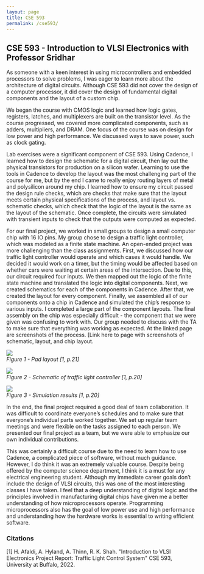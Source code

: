 ```yaml
---
layout: page
title: CSE 593
permalink: /cse593/
---
```


## CSE 593 - Introduction to VLSI Electronics with Professor Sridhar

As someone with a keen interest in using microcontrollers and embedded processors to solve problems, I was 
eager to learn more about the architecture of digital circuits. Although CSE 593 did not cover the design of 
a computer processor, it did cover the design of fundamental digital components and the layout of a custom 
chip.
 
We began the course with CMOS logic and learned how logic gates, registers, latches, and multiplexers are 
built on the transistor level. As the course progressed, we covered more complicated components, such as 
adders, multipliers, and DRAM. One focus of the course was on design for low power and high performance. We 
discussed ways to save power, such as clock gating.
 
Lab exercises were a significant component of CSE 593. Using Cadence, I learned how to design the schematic 
for a digital circuit, then lay out the physical transistors for production on a silicon wafer. Learning to 
use the tools in Cadence to develop the layout was the most challenging part of the course for me, but by 
the end I came to really enjoy routing layers of metal and polysilicon around my chip. I learned how to 
ensure my circuit passed the design rule checks, which are checks that make sure that the layout meets 
certain physical specifications of the process, and layout vs. schematic checks, which check that the logic 
of the layout is the same as the layout of the schematic. Once complete, the circuits were simulated with 
transient inputs to check that the outputs were computed as expected. 

For our final project, we worked in small groups to design a small computer chip with 16 IO pins. My group 
chose to design a traffic light controller, which was modeled as a finite state machine. An open-ended 
project was more challenging than the class assignments. First, we discussed how our traffic light 
controller would operate and which cases it would handle. We decided it would work on a timer, but the 
timing would be affected based on whether cars were waiting at certain areas of the intersection. Due to 
this, our circuit required four inputs. We then mapped out the logic of the finite state machine and 
translated the logic into digital components. Next, we created schematics for each of the components in 
Cadence. After that, we created the layout for every component. Finally, we assembled all of our components 
onto a chip in Cadence and simulated the chip’s response to various inputs. I completed a large part of the 
component layouts. The final assembly on the chip was especially difficult - the component that we were 
given was confusing to work with. Our group needed to discuss with the TA to make sure that everything was 
working as expected. At the linked page are screenshots of the process. [Link here to page with screenshots 
of schematic, layout, and chip layout.

![](../../chip.png) \
*Figure 1 - Pad layout [1, p.21]*

![](../../trafficlight_schematic.png) \
*Figure 2 - Schematic of traffic light controller [1, p.20]*

![](../../trafficlight_sim.png) \
*Figure 3 - Simulation results [1, p.20]*

In the end, the final project required a good deal of team collaboration. It was difficult to coordinate 
everyone’s schedules and to make sure that everyone’s individual parts worked together. We set up regular 
team meetings and were flexible on the tasks assigned to each person. We presented our final project as a 
team, but we were able to emphasize our own individual contributions.

This was certainly a difficult course due to the need to learn how to use Cadence, a complicated piece of 
software, without much guidance. However, I do think it was an extremely valuable course. Despite being 
offered by the computer science department, I think it is a must for any electrical engineering student. 
Although my immediate career goals don’t include the design of VLSI circuits, this was one of the most 
interesting classes I have taken. I feel that a deep understanding of digital logic and the principles 
involved in manufacturing digital chips have given me a better understanding of how microprocessors operate. 
Programming microprocessors also has the goal of low power use and high performance and understanding how 
the hardware works is essential to writing efficient software.

### Citations
[1] H. Afaldi, A. Hyland, A. Thinn, R. K. Shah. "Introduction to VLSI Electronics Project Report: 
Traffic Light Control System" CSE 593, University at Buffalo, 2022.


